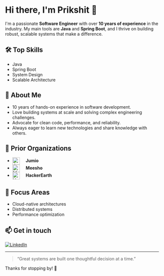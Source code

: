 # Hi there, I'm Prikshit 👋

I'm a passionate **Software Engineer** with over **10 years of experience** in the industry. My main tools are **Java** and **Spring Boot**, and I thrive on building robust, scalable systems that make a difference.

## 🛠️ Top Skills
- Java
- Spring Boot
- System Design
- Scalable Architecture

## 🚀 About Me
- 10 years of hands-on experience in software development.
- Love building systems at scale and solving complex engineering challenges.
- Advocate for clean code, performance, and reliability.
- Always eager to learn new technologies and share knowledge with others.

## 🏢 Prior Organizations

- <img src="https://brand.jumio.com/wp-content/themes/understrap-child/images/large-black-logo.svg" alt="Jumio" height="24" style="vertical-align:middle; margin-right:8px;" /> &nbsp; **Jumio**
- <img src="https://upload.wikimedia.org/wikipedia/commons/3/33/Meesho_logo.png?20230923160934" alt="Meesho" height="24" style="vertical-align:middle; margin-right:8px;" /> &nbsp; **Meesho**
- <img src="https://upload.wikimedia.org/wikipedia/commons/e/e8/HackerEarth_logo.png" alt="HackerEarth" height="24" style="vertical-align:middle; margin-right:8px;" /> &nbsp; **HackerEarth**


## 🌱 Focus Areas
- Cloud-native architectures
- Distributed systems
- Performance optimization

## 📫 Get in touch
[![LinkedIn](https://img.shields.io/badge/LinkedIn-kprikshit-blue?logo=linkedin)](https://www.linkedin.com/in/kprikshit/)

---

> “Great systems are built one thoughtful decision at a time.”

Thanks for stopping by! 👏
